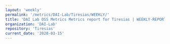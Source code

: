 ```yaml
---
layout: 'weekly'
permalink: '/metrics/DAI-Lab/Tiresias/WEEKLY/'
title: 'DAI Lab OSS Metrics Metrics report for Tiresias | WEEKLY-REPORT-2020-03-15'
organization: 'DAI-Lab'
repository: 'Tiresias'
current_date: '2020-03-15'
---
```

